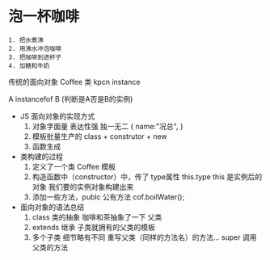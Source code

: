 # 泡一杯咖啡
    1. 把水煮沸
    2. 用沸水冲泡咖啡
    3. 把咖啡到进杯子
    4. 加糖和牛奶

传统的面向对象
Coffee 类
kpcn instance

A instancefof B (判断是A否是B的实例)

- JS 面向对象的实现方式
    1. 对象字面量   表达性强 独一无二 
        {
            name:"况总",
        }
    2. 模板批量生产的 
        class + construtor + new
    3. 函数生成 
- 类构建的过程
    1. 定义了一个类 Coffee 模板
    2. 构造函数中（constructor）中，传了
        type属性
        this.type this 是实例后的对象
        我们要的实例对象构建出来
    3. 添加一些方法，publc 公有方法
        cof.boilWater();
- 面向对象的语法总结
    1. class 类的抽象 咖啡和茶抽象了一下 父类
    2. extends 继承 
        子类就拥有的父类的模板
    3. 多个子类 细节略有不同 
        重写父类（同样的方法名）的方法...
        super 调用父类的方法